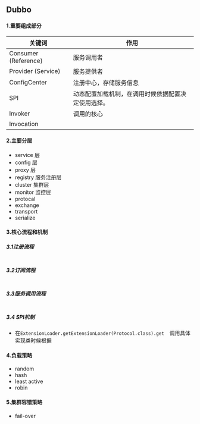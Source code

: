 ## Dubbo

#### 1.重要组成部分

| 关键词               | 作用                                               |
| -------------------- | -------------------------------------------------- |
| Consumer (Reference) | 服务调用者                                         |
| Provider (Service)   | 服务提供者                                         |
| ConfigCenter         | 注册中心，存储服务信息                             |
| SPI                  | 动态配置加载机制，在调用时候依据配置决定使用选择。 |
| Invoker              | 调用的核心                                         |
| Invocation           |                                                    |

#### 2.主要分层

* service 层
* config 层
* proxy 层
* registry 服务注册层
* cluster 集群层
* monitor 监控层
* protocal 
* exchange
* transport
* serialize 

#### 3.核心流程和机制

##### 3.1注册流程

```java

```

##### 3.2订阅流程

```java

```

##### 3.3服务调用流程

```java

```

##### 3.4 SPI机制

* 在`ExtensionLoader.getExtensionLoader(Protocol.class).get  `调用具体实现类时候根据

#### 4.负载策略

* random
* hash
* least active
* robin

#### 5.集群容错策略

* fail-over